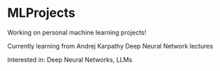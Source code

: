 # MLProjects

Working on personal machine learning projects!

Currently learning from Andrej Karpathy Deep Neural Network lectures

Interested in: Deep Neural Networks, LLMs
